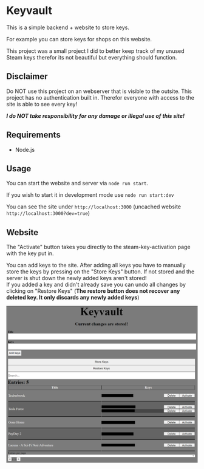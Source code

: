 # Keyvault

This is a simple backend + website to store keys.

For example you can store keys for shops on this website.

This project was a small project I did to better keep track of my unused Steam keys therefor its not beautiful but everything should function.

## Disclaimer

Do NOT use this project on an webserver that is visible to the outsite. This project has no authentication built in. Therefor everyone with access to the site is able to see every key!

***I do NOT take responsibility for any damage or illegal use of this site!***

## Requirements

- Node.js

## Usage

You can start the website and server via `node run start`.

If you wish to start it in development mode use `node run start:dev`

You can see the site under `http://localhost:3000` (uncached website `http://localhost:3000?dev=true`)

## Website

The "Activate" button takes you directly to the steam-key-activation page with the key put in.

You can add keys to the site. After adding all keys you have to manually store the keys by pressing on the "Store Keys" button. If not stored and the server is shut down the newly added keys aren't stored!  
If you added a key and didn't already save you can undo all changes by clicking on "Restore Keys" (**The restore button does not recover any deleted key. It only discards any newly added keys**)

[![](docs/Website.png)]()